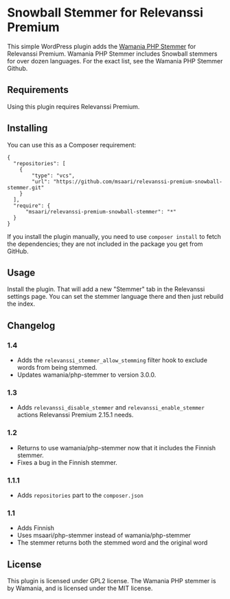 # Snowball Stemmer for Relevanssi Premium

This simple WordPress plugin adds the [Wamania PHP Stemmer](https://github.com/wamania/php-stemmer) for Relevanssi Premium. Wamania PHP Stemmer includes Snowball stemmers for over dozen languages. For the exact list, see the Wamania PHP Stemmer Github.

## Requirements

Using this plugin requires Relevanssi Premium.

## Installing

You can use this as a Composer requirement:

```
{
  "repositories": [
    {
        "type": "vcs",
        "url": "https://github.com/msaari/relevanssi-premium-snowball-stemmer.git"
    }
  ],
  "require": {
      "msaari/relevanssi-premium-snowball-stemmer": "*"
  }
}
```

If you install the plugin manually, you need to use `composer install` to fetch the dependencies; they are not included in the package you get from GitHub.

## Usage

Install the plugin. That will add a new "Stemmer" tab in the Relevanssi settings page. You can set the stemmer language there and then just rebuild the index.

## Changelog

### 1.4
- Adds the `relevanssi_stemmer_allow_stemming` filter hook to exclude words from being stemmed.
- Updates wamania/php-stemmer to version 3.0.0.

### 1.3
- Adds `relevanssi_disable_stemmer` and `relevanssi_enable_stemmer` actions Relevanssi Premium 2.15.1 needs.

### 1.2
- Returns to use wamania/php-stemmer now that it includes the Finnish stemmer.
- Fixes a bug in the Finnish stemmer.

### 1.1.1
- Adds `repositories` part to the `composer.json`

### 1.1
- Adds Finnish
- Uses msaari/php-stemmer instead of wamania/php-stemmer
- The stemmer returns both the stemmed word and the original word

## License

This plugin is licensed under GPL2 license. The Wamania PHP stemmer is by Wamania, and is licensed under the MIT license.